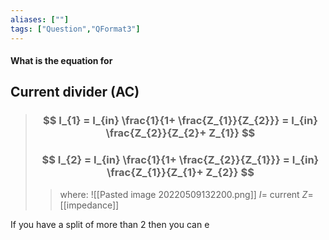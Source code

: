 ```yaml
---
aliases: [""]
tags: ["Question","QFormat3"]
---
```


#### What is the equation for
## Current divider (AC)

> ### $$ I_{1} = I_{in} \frac{1}{1+ \frac{Z_{1}}{Z_{2}}} = I_{in} \frac{Z_{2}}{Z_{2}+ Z_{1}} $$ 
> ### $$ I_{2} = I_{in} \frac{1}{1+ \frac{Z_{2}}{Z_{1}}} = I_{in} \frac{Z_{1}}{Z_{1}+ Z_{2}} $$ 
>> where:
>> ![[Pasted image 20220509132200.png]]
>> $I=$ current
>> $Z=$ [[impedance]]

If you have a split of more than 2 then you can e